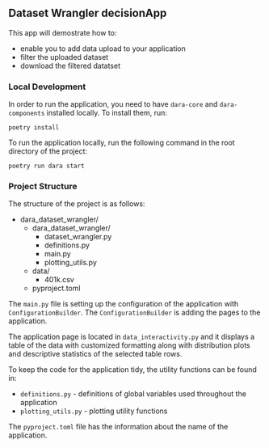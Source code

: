 ## Dataset Wrangler decisionApp


This app will demostrate how to:
- enable you to add data upload to your application
- filter the uploaded dataset
- download the filtered datatset 


### Local Development

In order to run the application, you need to have `dara-core` and `dara-components` installed locally. To install them, run:

```
poetry install
```

To run the application locally, run the following command in the root directory of the project:

```
poetry run dara start
```

### Project Structure

The structure of the project is as follows:
- dara_dataset_wrangler/
    - dara_dataset_wrangler/
        - dataset_wrangler.py
        - definitions.py
        - main.py
        - plotting_utils.py
    - data/
        - 401k.csv
    - pyproject.toml

The `main.py` file is setting up the configuration of the application with `ConfigurationBuilder`. 
The `ConfigurationBuilder` is adding the pages to the application.

The application page is located in `data_interactivity.py` and it displays a table of the data with customized formatting along with distribution plots and descriptive statistics of the selected table rows.

To keep the code for the application tidy, the utility functions can be found in:
- `definitions.py` - definitions of global variables used throughout the application
- `plotting_utils.py` - plotting utility functions 

The `pyproject.toml` file has the information about the name of the application.
